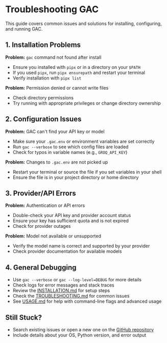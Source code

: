 # Troubleshooting GAC

This guide covers common issues and solutions for installing, configuring, and running GAC.

## 1. Installation Problems

**Problem:** `gac` command not found after install

- Ensure you installed with `pipx` or in a directory on your `$PATH`
- If you used `pipx`, run `pipx ensurepath` and restart your terminal
- Verify installation with `pipx list`

**Problem:** Permission denied or cannot write files

- Check directory permissions
- Try running with appropriate privileges or change directory ownership

## 2. Configuration Issues

**Problem:** GAC can't find your API key or model

- Make sure your `.gac.env` or environment variables are set correctly
- Run `gac --verbose` to see which config files are loaded
- Check for typos in variable names (e.g., `GROQ_API_KEY`)

**Problem:** Changes to `.gac.env` are not picked up

- Restart your terminal or source the file if you set variables in your shell
- Ensure the file is in your project directory or home directory

## 3. Provider/API Errors

**Problem:** Authentication or API errors

- Double-check your API key and provider account status
- Ensure your key has sufficient quota and is not expired
- Check for provider outages

**Problem:** Model not available or unsupported

- Verify the model name is correct and supported by your provider
- Check provider documentation for available models

## 4. General Debugging

- Use `gac --verbose` or `gac --log-level=DEBUG` for more details
- Check logs for error messages and stack traces
- Review the [INSTALLATION.md](INSTALLATION.md) for setup steps
- Check the [TROUBLESHOOTING.md](TROUBLESHOOTING.md) for common issues
- See [USAGE.md](USAGE.md) for help with command-line flags and advanced usage

## Still Stuck?

- Search existing issues or open a new one on the [GitHub repository](https://github.com/cellwebb/gac)
- Include details about your OS, Python version, and error output
